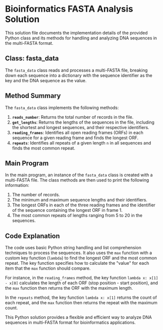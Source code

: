 # Bioinformatics FASTA Analysis Solution

This solution file documents the implementation details of the provided Python class and its methods for handling and analyzing DNA sequences in the multi-FASTA format. 

## Class: fasta_data

The `fasta_data` class reads and processes a multi-FASTA file, breaking down each sequence into a dictionary with the sequence identifier as the key and the DNA sequence as the value.

## Method Summary

The `fasta_data` class implements the following methods:

1. **`reads_number`**: Returns the total number of records in the file.
2. **`get_lengths`**: Returns the lengths of the sequences in the file, including the shortest and longest sequences, and their respective identifiers.
3. **`reading_frames`**: Identifies all open reading frames (ORFs) in each sequence for a given reading frame and finds the longest ORF.
4. **`repeats`**: Identifies all repeats of a given length `n` in all sequences and finds the most common repeat.

## Main Program

In the main program, an instance of the `fasta_data` class is created with a multi-FASTA file. The class methods are then used to print the following information:

1. The number of records.
2. The minimum and maximum sequence lengths and their identifiers.
3. The longest ORFs in each of the three reading frames and the identifier of the sequence containing the longest ORF in frame 1.
4. The most common repeats of lengths ranging from 5 to 20 in the sequences.

## Code Explanation

The code uses basic Python string handling and list comprehension techniques to process the sequences. It also uses the `max` function with a custom key function (`lambda`) to find the longest ORF and the most common repeat. The key function specifies how to calculate the "value" for each item that the `max` function should compare.

For instance, in the `reading_frames` method, the key function `lambda x: x[1] - x[0]` calculates the length of each ORF (stop position - start position), and the `max` function then returns the ORF with the maximum length.

In the `repeats` method, the key function `lambda x: x[1]` returns the count of each repeat, and the `max` function then returns the repeat with the maximum count.

This Python solution provides a flexible and efficient way to analyze DNA sequences in multi-FASTA format for bioinformatics applications.
